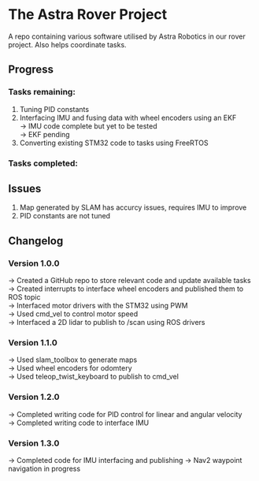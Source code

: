 # The Astra Rover Project

A repo containing various software utilised by Astra Robotics in our rover project. Also helps coordinate tasks.

## Progress

### Tasks remaining:
1. Tuning PID constants
2. Interfacing IMU and fusing data with wheel encoders using an EKF\
   -> IMU code complete but yet to be tested\
   -> EKF pending
3. Converting existing STM32 code to tasks using FreeRTOS
### Tasks completed:

## Issues
1. Map generated by SLAM has accurcy issues, requires IMU to improve 
2. PID constants are not tuned 

## Changelog
### Version 1.0.0
  -> Created a GitHub repo to store relevant code and update available tasks\
  -> Created interrupts to interface wheel encoders and published them to ROS topic\
  -> Interfaced motor drivers with the STM32 using PWM\
  -> Used cmd_vel to control motor speed\
  -> Interfaced a 2D lidar to publish to /scan using ROS drivers
### Version 1.1.0
  -> Used slam_toolbox to generate maps\
  -> Used wheel encoders for odomtery\
  -> Used teleop_twist_keyboard to publish to cmd_vel
### Version 1.2.0 
  -> Completed writing code for PID control for linear and angular velocity\
  -> Completed writing code to interface IMU
### Version 1.3.0
  -> Completed code for IMU interfacing and publishing
  -> Nav2 waypoint navigation in progress
